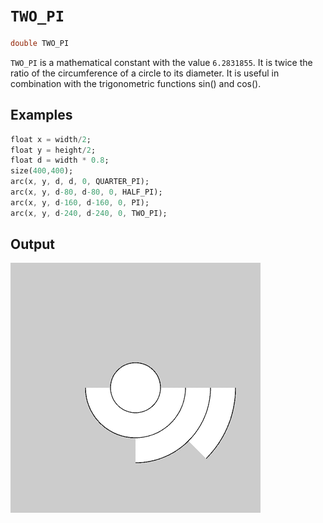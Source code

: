 # `TWO_PI`

```dart
double TWO_PI
```

`TWO_PI` is a mathematical constant with the value `6.2831855`. It is twice the ratio of the circumference of a circle to its diameter. It is useful in combination with the trigonometric functions sin() and cos().

## Examples

```dart
float x = width/2;
float y = height/2;
float d = width * 0.8;
size(400,400);
arc(x, y, d, d, 0, QUARTER_PI);
arc(x, y, d-80, d-80, 0, HALF_PI);
arc(x, y, d-160, d-160, 0, PI);
arc(x, y, d-240, d-240, 0, TWO_PI);
```

## Output

<img src="./_images/pi_1.png" width="400" height="400" />
